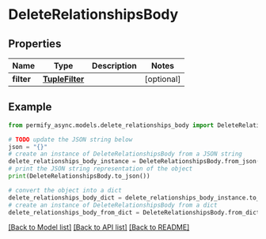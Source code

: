 # DeleteRelationshipsBody


## Properties

Name | Type | Description | Notes
------------ | ------------- | ------------- | -------------
**filter** | [**TupleFilter**](TupleFilter.md) |  | [optional] 

## Example

```python
from permify_async.models.delete_relationships_body import DeleteRelationshipsBody

# TODO update the JSON string below
json = "{}"
# create an instance of DeleteRelationshipsBody from a JSON string
delete_relationships_body_instance = DeleteRelationshipsBody.from_json(json)
# print the JSON string representation of the object
print(DeleteRelationshipsBody.to_json())

# convert the object into a dict
delete_relationships_body_dict = delete_relationships_body_instance.to_dict()
# create an instance of DeleteRelationshipsBody from a dict
delete_relationships_body_from_dict = DeleteRelationshipsBody.from_dict(delete_relationships_body_dict)
```
[[Back to Model list]](../README.md#documentation-for-models) [[Back to API list]](../README.md#documentation-for-api-endpoints) [[Back to README]](../README.md)


